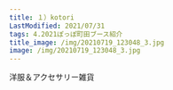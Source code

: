 ```yaml
---
title: １）kotori
LastModified: 2021/07/31
tags: 4.2021ぽっぽ町田ブース紹介
title_image: /img/20210719_123048_3.jpg
image: /img/20210719_123048_3.jpg
---
```

洋服＆アクセサリー雑貨